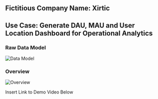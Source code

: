 ## Fictitious Company Name: Xirtic
## Use Case: Generate DAU, MAU and User Location Dashboard for Operational Analytics

### Raw Data Model
![Data Model](https://user-images.githubusercontent.com/67676957/249593246-bf979115-f757-4c42-99e4-838ea9fb6f1d.png)

### Overview
![Overview](https://user-images.githubusercontent.com/67676957/250106665-48f37210-ec29-48dd-b281-1b90fe4c7466.png)

Insert Link to Demo Video Below



